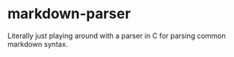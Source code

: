 # markdown-parser
Literally just playing around with a parser in C for parsing common markdown syntax. 
